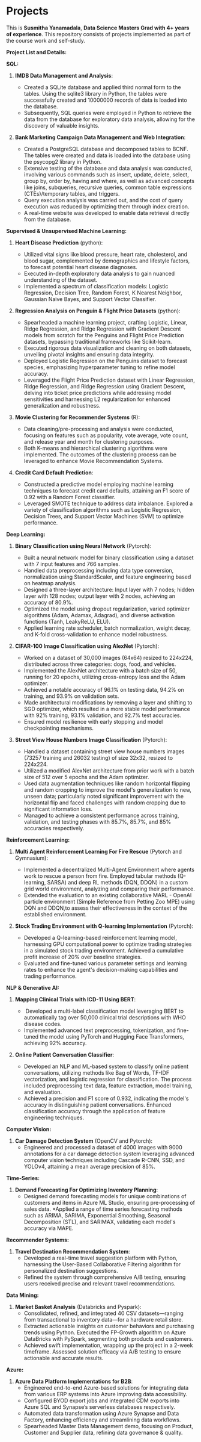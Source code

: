 # Projects
This is **Susmitha Yanamadala**, **Data Science Masters Grad with 4+ years of experience**. This repository consists of projects implemented as part of the course work and self-study.

**Project List and Details:**

**SQL:**

1. **IMDB Data Management and Analysis**:
   * Created a SQLite database and applied third normal form to the tables. Using the sqlite3 library in Python, the tables were successfully created and 10000000 records of data is loaded into the database.
   * Subsequently, SQL queries were employed in Python to retrieve the data from the database for exploratory data analysis, allowing for the discovery of valuable insights.

2. **Bank Marketing Campaign Data Management and Web Integration**:
   * Created a PostgreSQL database and decomposed tables to BCNF. The tables were created and data is loaded into the database using the psycopg2 library in Python.
   * Extensive testing of the database and data analysis was conducted, involving various commands such as insert, update, delete, select, group by, order by, having and where, as well as advanced concepts like joins, subqueries, recursive queries, common table expressions (CTEs)/temporary tables, and triggers.
   * Query execution analysis was carried out, and the cost of query execution was reduced by optimizing them through index creation.
   * A real-time website was developed to enable data retrieval directly from the database.

**Supervised & Unsupervised Machine Learning:**

1. **Heart Disease Prediction** (python):
   * Utilized vital signs like blood pressure, heart rate, cholesterol, and blood sugar, complemented by demographics and lifestyle factors, to forecast potential heart disease diagnoses.
   * Executed in-depth exploratory data analysis to gain nuanced understanding of the dataset.
   * Implemented a spectrum of classification models: Logistic Regression, Decision Tree, Random Forest, K Nearest Neighbor, Gaussian Naive Bayes, and Support Vector Classifier.
     
2. **Regression Analysis on Penguin & Flight Price Datasets** (python):
   * Spearheaded a machine learning project, crafting Logistic, Linear, Ridge Regression, and Ridge Regression with Gradient Descent models from scratch for the Penguins and Flight Price Prediction datasets, bypassing traditional frameworks like Scikit-learn.
   * Executed rigorous data visualization and cleaning on both datasets, unveiling pivotal insights and ensuring data integrity.
   * Deployed Logistic Regression on the Penguins dataset to forecast species, emphasizing hyperparameter tuning to refine model accuracy.
   * Leveraged the Flight Price Prediction dataset with Linear Regression, Ridge Regression, and Ridge Regression using Gradient Descent, delving into ticket price predictions while addressing model sensitivities and harnessing L2 regularization for enhanced generalization and robustness.
     
3. **Movie Clustering for Recommender Systems** (R):
   * Data cleaning/pre-processing and analysis were conducted, focusing on features such as popularity, vote average, vote count, and release year and month for clustering purposes.
   * Both K-means and hierarchical clustering algorithms were implemented. The outcomes of the clustering process can be leveraged to enhance Movie Recommendation Systems.

4. **Credit Card Default Prediction**:
   * Constructed a predictive model employing machine learning techniques to forecast credit card defaults, attaining an F1 score of 0.92 with a Random Forest classifier.
   * Leveraged SMOTE technique to address data imbalance. Explored a variety of classification algorithms such as Logistic Regression, Decision Trees, and Support Vector Machines (SVM) to optimize performance.
  
**Deep Learning:**

1. **Binary Classification using Neural Network** (Pytorch):
   * Built a neural network model for binary classification using a dataset with 7 input features and 766 samples.
   * Handled data preprocessing including data type conversion, normalization using StandardScaler, and feature engineering based on heatmap analysis.
   * Designed a three-layer architecture: Input layer with 7 nodes; hidden layer with 128 nodes; output layer with 2 nodes, achieving an accuracy of 80.9%.
   * Optimized the model using dropout regularization, varied optimizer algorithms (Adam, Adamax, Adagrad), and diverse activation functions (Tanh, LeakyReLU, ELU).
   * Applied learning rate scheduler, batch normalization, weight decay, and K-fold cross-validation to enhance model robustness.
     
2. **CIFAR-100 Image Classification using AlexNet** (Pytorch):
   * Worked on a dataset of 30,000 images (64x64) resized to 224x224, distributed across three categories: dogs, food, and vehicles.
   * Implemented the AlexNet architecture with a batch size of 50, running for 20 epochs, utilizing cross-entropy loss and the Adam optimizer.
   * Achieved a notable accuracy of 96.1% on testing data, 94.2% on training, and 93.9% on validation sets.
   * Made architectural modifications by removing a layer and shifting to SGD optimizer, which resulted in a more stable model performance with 92% training, 93.1% validation, and 92.7% test accuracies.
   * Ensured model resilience with early stopping and model checkpointing mechanisms.
     
3. **Street View House Numbers Image Classification** (Pytorch):
   * Handled a dataset containing street view house numbers images (73257 training and 26032 testing) of size 32x32, resized to 224x224.
   * Utilized a modified AlexNet architecture from prior work with a batch size of 512 over 5 epochs and the Adam optimizer.
   * Used data augmentation techniques like random horizontal flipping and random cropping to improve the model's generalization to new, unseen data; particularly noted significant improvement with the horizontal flip and faced challenges with random cropping due to significant information loss.
   * Managed to achieve a consistent performance across training, validation, and testing phases with 85.7%, 85.7%, and 85% accuracies respectively.

**Reinforcement Learning:**

1. **Multi Agent Reinforcement Learning For Fire Rescue** (Pytorch and Gymnasium):
   * Implemented a decentralized Multi-Agent Environment where agents work to rescue a person from fire. Employed tabular methods (Q-learning, SARSA) and deep RL methods (DQN, DDQN) in a custom grid world environment, analyzing and comparing their performance.
   * Extended the evaluation to an existing collaborative MARL -  OpenAI particle environment (Simple Reference from Petting Zoo MPE) using DQN and DDQN,to assess their effectiveness in the context of the established environment.
   
2. **Stock Trading Environment with Q-learning Implementation** (Pytorch):
   * Developed a Q-learning-based reinforcement learning model, harnessing GPU computational power to optimize trading strategies in a simulated stock trading environment. Achieved a cumulative profit increase of 20% over baseline strategies.
   * Evaluated and fine-tuned various parameter settings and learning rates to enhance the agent's decision-making capabilities and trading performance.

**NLP & Generative AI:**

1. **Mapping Clinical Trials with ICD-11 Using BERT**:
   *  Developed a multi-label classification model leveraging BERT to automatically tag over 50,000 clinical trial descriptions with WHO disease codes.
   * Implemented advanced text preprocessing, tokenization, and fine-tuned the model using PyTorch and Hugging Face Transformers, achieving 92% accuracy.

2. **Online Patient Conversation Classifier**:
   * Developed an NLP and ML-based system to classify online patient conversations, utilizing methods like Bag of Words, TF-IDF vectorization, and logistic regression for classification. The process included preprocessing text data, feature extraction, model training, and evaluation.
   * Achieved a precision and F1 score of 0.932, indicating the model's accuracy in distinguishing patient conversations. Enhanced classification accuracy through the application of feature engineering techniques.

**Computer Vision:**

1. **Car Damage Detection System** (OpenCV and Pytorch):
   * Engineered and processed a dataset of 4000 images with 9000 annotations for a car damage detection system leveraging advanced computer vision techniques including Cascade R-CNN, SSD, and YOLOv4, attaining a mean average precision of 85%.

**Time-Series:**

1. **Demand Forecasting For Optimizing Inventory Planning**:
   * Designed demand forecasting models for unique combinations of customers and items in Azure ML Studio, ensuring pre-processing of sales data.
   *Applied a range of time series forecasting methods such as ARIMA, SARIMA, Exponential Smoothing, Seasonal Decomposition (STL), and SARIMAX, validating each model's accuracy via MAPE.

**Recommender Systems:**

1. **Travel Destination Recommendation System**:
   * Developed a real-time travel suggestion platform with Python, harnessing the User-Based Collaborative Filtering algorithm for personalized destination suggestions.
   * Refined the system through comprehensive A/B testing, ensuring users received precise and relevant travel recommendations.

**Data Mining:**

1. **Market Basket Analysis** (Databricks and Pyspark):
   * Consolidated, refined, and integrated 40 CSV datasets—ranging from transactional to inventory data—for a hardware retail store.
   * Extracted actionable insights on customer behaviors and purchasing trends using Python. Executed the FP-Growth algorithm on Azure DataBricks with PySpark, segmenting both products and customers.
   * Achieved swift implementation, wrapping up the project in a 2-week timeframe. Assessed solution efficacy via A/B testing to ensure actionable and accurate results.

**Azure:**

1. **Azure Data Platform Implementations for B2B**:
   * Engineered end-to-end Azure-based solutions for integrating data from various ERP systems into Azure improving data accessibility.
   * Configured BYOD export jobs and integrated CDM exports into Azure SQL and Synapse’s serverless databases respectively.
   * Automated data transformation using Azure Synapse and Data Factory, enhancing efficiency and streamlining data workflows.
   * Spearheaded Master Data Management demo, focusing on Product, Customer and Supplier data, refining data governance & quality. 
   



